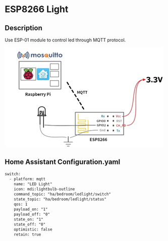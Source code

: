 # ESP8266 Light
## Description
Use ESP-01 module to control led through MQTT protocol.

![image](https://github.com/marcusj1248/HomeAssistantProject/blob/main/1.ESP8266_Light/ESP8266_Light.jpg)
## Home Assistant Configuration.yaml
```
switch:
  - platform: mqtt
    name: "LED Light"
    icon: mdi:lightbulb-outline
    command_topic: "ha/bedroom/ledlight/switch"
    state_topic: "ha/bedroom/ledlight/status"
    qos: 1
    payload_on: "1"
    payload_off: "0"
    state_on: "1"
    state_off: "0"
    optimistic: false
    retain: true
```